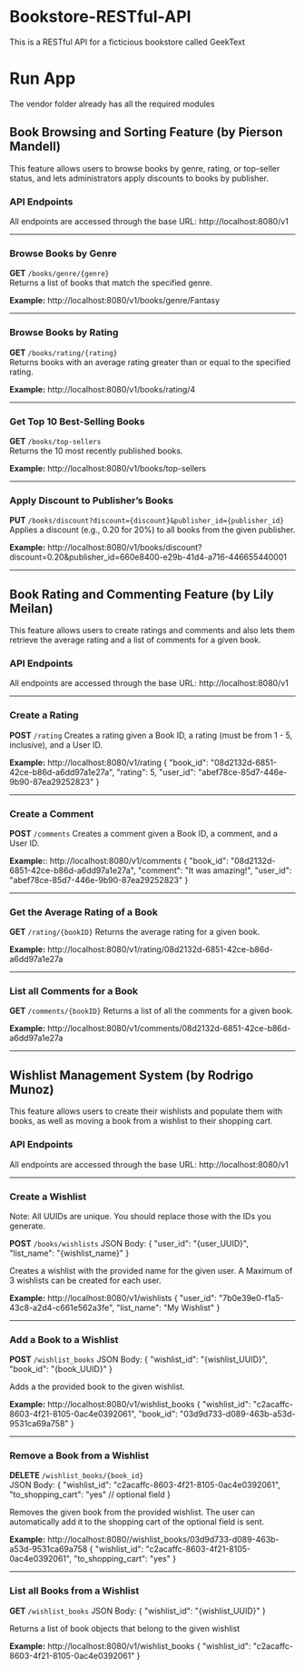 # Bookstore-RESTful-API

This is a RESTful API for a ficticious bookstore called GeekText

# Run App

The vendor folder already has all the required modules

## Book Browsing and Sorting Feature (by Pierson Mandell)

This feature allows users to browse books by genre, rating, or top-seller status, and lets administrators apply discounts to books by publisher.

### API Endpoints

All endpoints are accessed through the base URL: http://localhost:8080/v1

---

### Browse Books by Genre

**GET** `/books/genre/{genre}`  
Returns a list of books that match the specified genre.

**Example:** http://localhost:8080/v1/books/genre/Fantasy

---

### Browse Books by Rating

**GET** `/books/rating/{rating}`  
Returns books with an average rating greater than or equal to the specified rating.

**Example:** http://localhost:8080/v1/books/rating/4

---

### Get Top 10 Best-Selling Books

**GET** `/books/top-sellers`  
Returns the 10 most recently published books.

**Example:** http://localhost:8080/v1/books/top-sellers

---

### Apply Discount to Publisher’s Books

**PUT** `/books/discount?discount={discount}&publisher_id={publisher_id}`  
Applies a discount (e.g., 0.20 for 20%) to all books from the given publisher.

**Example:** http://localhost:8080/v1/books/discount?discount=0.20&publisher_id=660e8400-e29b-41d4-a716-446655440001


---


## Book Rating and Commenting Feature (by Lily Meilan)

This feature allows users to create ratings and comments and also lets them retrieve the average rating and a list of comments for a given book.

### API Endpoints

All endpoints are accessed through the base URL: http://localhost:8080/v1

---

### Create a Rating

**POST** `/rating`
Creates a rating given a Book ID, a rating (must be from 1 - 5, inclusive), and a User ID.

**Example:** http://localhost:8080/v1/rating
{
    "book_id": "08d2132d-6851-42ce-b86d-a6dd97a1e27a",
    "rating": 5,
    "user_id": "abef78ce-85d7-446e-9b90-87ea29252823"
}

---

### Create a Comment

**POST** `/comments`
Creates a comment given a Book ID, a comment, and a User ID.

**Example:**: http://localhost:8080/v1/comments
{
    "book_id": "08d2132d-6851-42ce-b86d-a6dd97a1e27a",
    "comment": "It was amazing!",
    "user_id": "abef78ce-85d7-446e-9b90-87ea29252823"
}

---

### Get the Average Rating of a Book

**GET** `/rating/{bookID}`
Returns the average rating for a given book.

**Example:** http://localhost:8080/v1/rating/08d2132d-6851-42ce-b86d-a6dd97a1e27a

---

### List all Comments for a Book

**GET** `/comments/{bookID}`
Returns a list of all the comments for a given book.

**Example:** http://localhost:8080/v1/comments/08d2132d-6851-42ce-b86d-a6dd97a1e27a


---


## Wishlist Management System (by Rodrigo Munoz)

This feature allows users to create their wishlists and populate them with books, as well as moving a book from a wishlist to their shopping cart.

### API Endpoints

All endpoints are accessed through the base URL: http://localhost:8080/v1

---

### Create a Wishlist

Note: All UUIDs are unique. You should replace those with the IDs you generate.

**POST** `/books/wishlists`
JSON Body:
{
    "user_id": "{user_UUID}",
    "list_name": "{wishlist_name}"
}

Creates a wishlist with the provided name for the given user. A Maximum of 3 wishlists can be created for each user.

**Example:** http://localhost:8080/v1/wishlists
{
    "user_id": "7b0e39e0-f1a5-43c8-a2d4-c661e562a3fe",
    "list_name": "My Wishlist"
}

---

### Add a Book to a Wishlist

**POST** `/wishlist_books`
JSON Body:
{
  "wishlist_id": "{wishlist_UUID}",
  "book_id": "{book_UUID}"
}

Adds a the provided book to the given wishlist.


**Example:** http://localhost:8080/v1/wishlist_books
{
  "wishlist_id": "c2acaffc-8603-4f21-8105-0ac4e0392061",
  "book_id": "03d9d733-d089-463b-a53d-9531ca69a758"
}


---

### Remove a Book from a Wishlist

**DELETE** `/wishlist_books/{book_id}`  
JSON Body:
{
  "wishlist_id": "c2acaffc-8603-4f21-8105-0ac4e0392061",
  "to_shopping_cart": "yes" // optional field
}

Removes the given book from the provided wishlist. The user can automatically add it to the shopping cart of the optional field is sent.

**Example:** http://localhost:8080//wishlist_books/03d9d733-d089-463b-a53d-9531ca69a758
{
  "wishlist_id": "c2acaffc-8603-4f21-8105-0ac4e0392061",
  "to_shopping_cart": "yes"
}

---

### List all Books from a Wishlist

**GET** `/wishlist_books`
JSON Body:
{
  "wishlist_id": "{wishlist_UUID}"
}

Returns a list of book objects that belong to the given wishlist

**Example:** http://localhost:8080/v1/wishlist_books
{
  "wishlist_id": "c2acaffc-8603-4f21-8105-0ac4e0392061"
}





